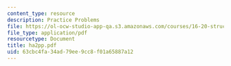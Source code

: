 ```yaml
---
content_type: resource
description: Practice Problems
file: https://ol-ocw-studio-app-qa.s3.amazonaws.com/courses/16-20-structural-mechanics-fall-2002/63cbc4fa34ad79ee9cc8f01a65887a12_ha2pp.pdf
file_type: application/pdf
resourcetype: Document
title: ha2pp.pdf
uid: 63cbc4fa-34ad-79ee-9cc8-f01a65887a12
---
```

